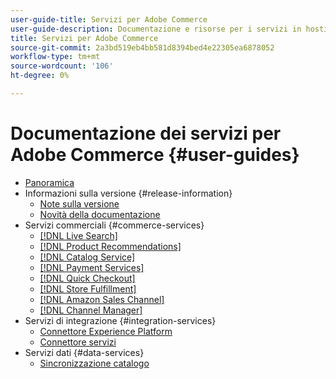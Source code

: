 ```yaml
---
user-guide-title: Servizi per Adobe Commerce
user-guide-description: Documentazione e risorse per i servizi in hosting che forniscono funzionalità estese ad Adobe Commerce e Magenti Open Source.
title: Servizi per Adobe Commerce
source-git-commit: 2a3bd519eb4bb581d8394bed4e22305ea6878052
workflow-type: tm+mt
source-wordcount: '106'
ht-degree: 0%

---
```


# Documentazione dei servizi per Adobe Commerce {#user-guides}

- [Panoramica](home.md)
- Informazioni sulla versione {#release-information}
   - [Note sulla versione](/help/landing/release-notes-all.md)
   - [Novità della documentazione](/help/landing/whats-new.md)
- Servizi commerciali {#commerce-services}
   - [[!DNL Live Search]](https://experienceleague.adobe.com/docs/commerce-merchant-services/live-search/guide-overview.html)
   - [[!DNL Product Recommendations]](https://experienceleague.adobe.com/docs/commerce-merchant-services/product-recommendations/guide-overview.html)
   - [[!DNL Catalog Service]](https://experienceleague.adobe.com/docs/commerce-merchant-services/catalog-service/guide-overview.html)
   - [[!DNL Payment Services]](https://experienceleague.adobe.com/docs/commerce-merchant-services/payment-services/guide-overview.html)
   - [[!DNL Quick Checkout]](https://experienceleague.adobe.com/docs/commerce-merchant-services/quick-checkout/overview.html)
   - [[!DNL Store Fulfillment]](https://experienceleague.adobe.com/docs/commerce-merchant-services/store-fulfillment/guide-overview.html)
   - [[!DNL Amazon Sales Channel]](https://experienceleague.adobe.com/docs/commerce-channels/amazon/guide-overview.html)
   - [[!DNL Channel Manager]](https://experienceleague.adobe.com/docs/commerce-channels/channel-manager/guide-overview.html)
- Servizi di integrazione {#integration-services}
   - [Connettore Experience Platform](https://experienceleague.adobe.com/docs/commerce-merchant-services/experience-platform-connector/overview.html)
   - [Connettore servizi](/help/landing/saas.md)
- Servizi dati {#data-services}
   - [Sincronizzazione catalogo](/help/landing/catalog-sync.md)
